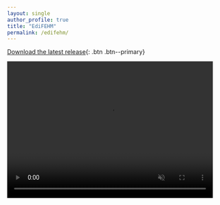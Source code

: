 ```yaml
---
layout: single
author_profile: true
title: "EdiFEHM"
permalink: /edifehm/
---
```




[Download the latest release](https://github.com/isDynamics/EdiFEHM){: .btn .btn--primary}

<video autoplay muted loop width="480" height="320">
  <source src="../assets/videos/test3.mp4" type="video/mp4">
</video>
